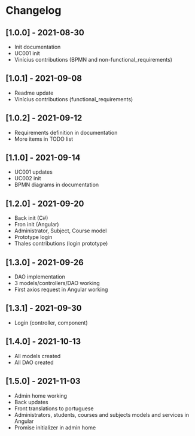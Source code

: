 # Changelog

## [1.0.0] - 2021-08-30

-   Init documentation
-   UC001 init
-   Vinícius contributions (BPMN and non-functional_requirements)

## [1.0.1] - 2021-09-08

-   Readme update
-   Vinícius contributions (functional_requirements)

## [1.0.2] - 2021-09-12

-   Requirements definition in documentation
-   More items in TODO list

## [1.1.0] - 2021-09-14

-   UC001 updates
-   UC002 init
-   BPMN diagrams in documentation

## [1.2.0] - 2021-09-20

-   Back init (C#)
-   Fron init (Angular)
-   Administrator, Subject, Course model
-   Prototype login
-   Thales contributions (login prototype)

## [1.3.0] - 2021-09-26

-   DAO implementation
-   3 models/controllers/DAO working
-   First axios request in Angular working

## [1.3.1] - 2021-09-30

-   Login (controller, component)

## [1.4.0] - 2021-10-13

-   All models created
-   All DAO created

## [1.5.0] - 2021-11-03

-   Admin home working
-   Back updates
-   Front translations to portuguese
-   Administrators, students, courses and subjects models and services in Angular
-   Promise initializer in admin home
